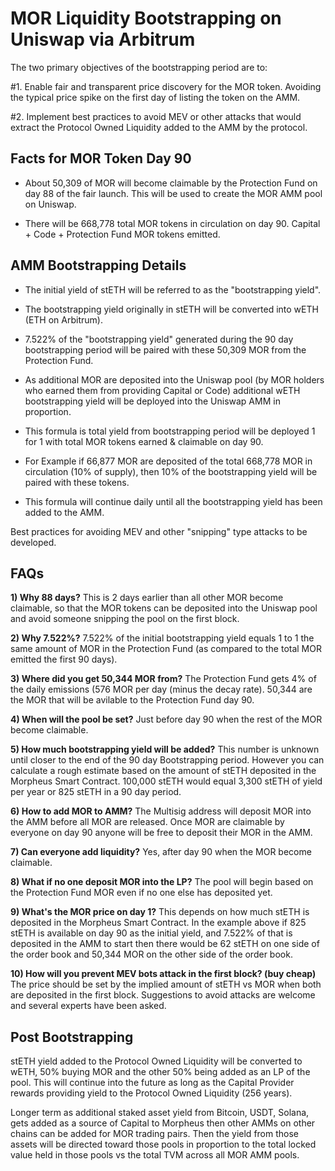 # MOR Liquidity Bootstrapping on Uniswap via Arbitrum
The two primary objectives of the bootstrapping period are to: 

#1. Enable fair and transparent price discovery for the MOR token. Avoiding the typical price spike on the first day of listing the token on the AMM.

#2. Implement best practices to avoid MEV or other attacks that would extract the Protocol Owned Liquidity added to the AMM by the protocol.

## Facts for MOR Token Day 90
- About 50,309 of MOR will become claimable by the Protection Fund on day 88 of the fair launch. This will be used to create the MOR AMM pool on Uniswap.

- There will be 668,778 total MOR tokens in circulation on day 90. Capital + Code + Protection Fund MOR tokens emitted.

## AMM Bootstrapping Details
- The initial yield of stETH will be referred to as the "bootstrapping yield".

- The bootstrapping yield originally in stETH will be converted into wETH (ETH on Arbitrum).

- 7.522% of the "bootstrapping yield" generated during the 90 day bootstrapping period will be paired with these 50,309 MOR from the Protection Fund.

- As additional MOR are deposited into the Uniswap pool (by MOR holders who earned them from providing Capital or Code) additional wETH bootstrapping yield will be deployed into the Uniswap AMM in proportion.

- This formula is total yield from bootstrapping period will be deployed 1 for 1 with total MOR tokens earned & claimable on day 90.

- For Example if 66,877 MOR are deposited of the total 668,778 MOR in circulation (10% of supply), then 10% of the bootstrapping yield will be paired with these tokens. 

- This formula will continue daily until all the bootstrapping yield has been added to the AMM.

Best practices for avoiding MEV and other "snipping" type attacks to be developed.

## FAQs

**1) Why 88 days?**
This is 2 days earlier than all other MOR become claimable, so that the MOR tokens can be deposited into the Uniswap pool and avoid someone snipping the pool on the first block.

**2) Why 7.522%?**
7.522% of the initial bootstrapping yield equals 1 to 1 the same amount of MOR in the Protection Fund (as compared to the total MOR emitted the first 90 days).

**3) Where did you get 50,344 MOR from?**
The Protection Fund gets 4% of the daily emissions (576 MOR per day (minus the decay rate).
50,344 are the MOR that will be avilable to the Protection Fund day 90.

**4) When will the pool be set?**
Just before day 90 when the rest of the MOR become claimable.

**5) How much bootstrapping yield will be added?**
This number is unknown until closer to the end of the 90 day Bootstrapping period.
However you can calculate a rough estimate based on the amount of stETH deposited in the Morpheus Smart Contract.
100,000 stETH would equal 3,300 stETH of yield per year or 825 stETH in a 90 day period.

**6) How to add MOR to AMM?**
The Multisig address will deposit MOR into the AMM before all MOR are released.
Once MOR are claimable by everyone on day 90 anyone will be free to deposit their MOR in the AMM.

**7) Can everyone add liquidity?**
Yes, after day 90 when the MOR become claimable.

**8) What if no one deposit MOR into the LP?**
The pool will begin based on the Protection Fund MOR even if no one else has deposited yet.

**9) What's the MOR price on day 1?**
This depends on how much stETH is deposited in the Morpheus Smart Contract.
In the example above if 825 stETH is available on day 90 as the initial yield, and 7.522% of that is deposited in the AMM to start then there would be 62 stETH on one side of the order book and 50,344 MOR on the other side of the order book.

**10) How will you prevent MEV bots attack in the first block? (buy cheap)**
The price should be set by the implied amount of stETH vs MOR when both are deposited in the first block.
Suggestions to avoid attacks are welcome and several experts have been asked.

## Post Bootstrapping

stETH yield added to the Protocol Owned Liquidity will be converted to wETH, 50% buying MOR and the other 50% being added as an LP of the pool. This will continue into the future as long as the Capital Provider rewards providing yield to the Protocol Owned Liquidity (256 years).

Longer term as additional staked asset yield from Bitcoin, USDT, Solana, gets added as a source of Capital to Morpheus then other AMMs on other chains can be added for MOR trading pairs. Then the yield from those assets will be directed toward those pools in proportion to the total locked value held in those pools vs the total TVM across all MOR AMM pools.
